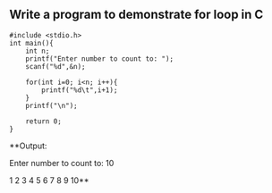 ## Write a program to demonstrate for loop in C
```
#include <stdio.h>
int main(){
    int n;
    printf("Enter number to count to: ");
    scanf("%d",&n);

    for(int i=0; i<n; i++){
        printf("%d\t",i+1);
    }
    printf("\n");

    return 0;
}
```
**Output:

Enter number to count to: 10

1	2	3	4	5	6	7	8	9	10**
